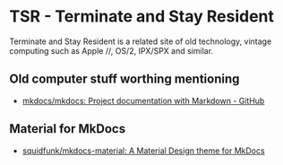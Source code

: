 # TSR - Terminate and Stay Resident

Terminate and Stay Resident is a related site of old technology, vintage computing such as Apple //, OS/2, IPX/SPX and similar.

## Old computer stuff worthing mentioning

- [mkdocs/mkdocs: Project documentation with Markdown - GitHub]



## Material for MkDocs

- [squidfunk/mkdocs-material: A Material Design theme for MkDocs]



<!-- Internal References -->
<!-- External References -->
[mkdocs/mkdocs: Project documentation with Markdown - GitHub]: https://github.com/mkdocs/mkdocs/
[squidfunk/mkdocs-material: A Material Design theme for MkDocs]: https://github.com/squidfunk/mkdocs-material
